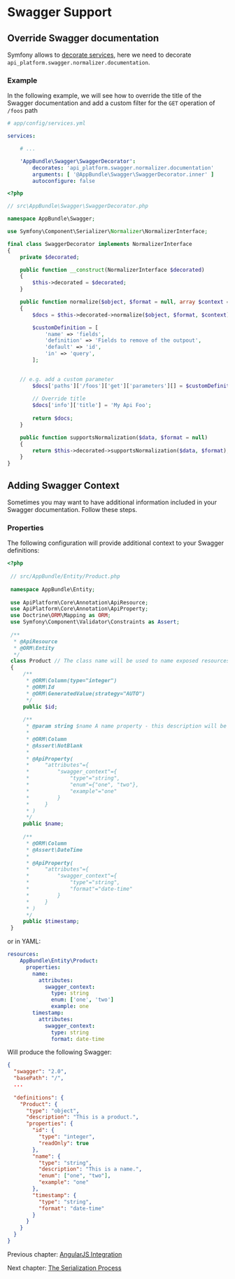 # Swagger Support

## Override Swagger documentation

Symfony allows to [decorate services](https://symfony.com/doc/current/service_container/service_decoration.html), here we
need to decorate `api_platform.swagger.normalizer.documentation`.

### Example

In the following example, we will see how to override the title of the Swagger documentation and add a custom filter for
the `GET` operation of `/foos` path

```yaml
# app/config/services.yml

services:

    # ...

    'AppBundle\Swagger\SwaggerDecorator':
        decorates: 'api_platform.swagger.normalizer.documentation'
        arguments: [ '@AppBundle\Swagger\SwaggerDecorator.inner' ]
        autoconfigure: false
```

```php
<?php

// src\AppBundle\Swagger\SwaggerDecorator.php

namespace AppBundle\Swagger;

use Symfony\Component\Serializer\Normalizer\NormalizerInterface;

final class SwaggerDecorator implements NormalizerInterface
{
    private $decorated;

    public function __construct(NormalizerInterface $decorated)
    {
        $this->decorated = $decorated;
    }

    public function normalize($object, $format = null, array $context = [])
    {
        $docs = $this->decorated->normalize($object, $format, $context);

        $customDefinition = [
            'name' => 'fields',
            'definition' => 'Fields to remove of the outpout',
            'default' => 'id',
            'in' => 'query',
        ];

		
	// e.g. add a custom parameter 
		$docs['paths']['/foos']['get']['parameters'][] = $customDefinition;
		
		// Override title
		$docs['info']['title'] = 'My Api Foo';
			
        return $docs;
    }

    public function supportsNormalization($data, $format = null)
    {
        return $this->decorated->supportsNormalization($data, $format);
    }
}
```

## Adding Swagger Context

Sometimes you may want to have additional information included in your Swagger documentation. Follow these steps.

### Properties

The following configuration will provide additional context to your Swagger definitions:

```php
<?php
 
 // src/AppBundle/Entity/Product.php
 
 namespace AppBundle\Entity;
 
 use ApiPlatform\Core\Annotation\ApiResource;
 use ApiPlatform\Core\Annotation\ApiProperty;
 use Doctrine\ORM\Mapping as ORM;
 use Symfony\Component\Validator\Constraints as Assert;
 
 /**
  * @ApiResource
  * @ORM\Entity
  */
 class Product // The class name will be used to name exposed resources
 {
     /**
      * @ORM\Column(type="integer")
      * @ORM\Id
      * @ORM\GeneratedValue(strategy="AUTO")
      */
     public $id;
 
     /**
      * @param string $name A name property - this description will be avaliable in the API documentation too.
      *
      * @ORM\Column
      * @Assert\NotBlank
      * 
      * @ApiProperty(
      *     "attributes"={
      *         "swagger_context"={
      *             "type"="string",
      *             "enum"={"one", "two"},
      *             "example"="one"          
      *         }
      *     }
      * )
      */
     public $name;
     
     /**
      * @ORM\Column
      * @Assert\DateTime
      *
      * @ApiProperty(
      *     "attributes"={
      *         "swagger_context"={
      *             "type"="string",
      *             "format"="date-time"     
      *         }
      *     }
      * ) 
      */
     public $timestamp;
 }
```

or in YAML:

```yaml
resources:
    AppBundle\Entity\Product:
      properties:
        name:
          attributes:
            swagger_context:
              type: string
              enum: ['one', 'two']
              example: one
        timestamp:
          attributes:
            swagger_context:
              type: string
              format: date-time
```

Will produce the following Swagger:
```json
{
  "swagger": "2.0",
  "basePath": "/",
  ...
  
  "definitions": {
    "Product": {
      "type": "object",
      "description": "This is a product.",
      "properties": {
        "id": {
          "type": "integer",
          "readOnly": true
        },
        "name": {
          "type": "string",
          "description": "This is a name.",
          "enum": ["one", "two"],
          "example": "one"
        },
        "timestamp": {
          "type": "string",
          "format": "date-time"
        }
      }
    }
  }
}
```

Previous chapter: [AngularJS Integration](angularjs-integration.md)

Next chapter: [The Serialization Process](serialization.md)
